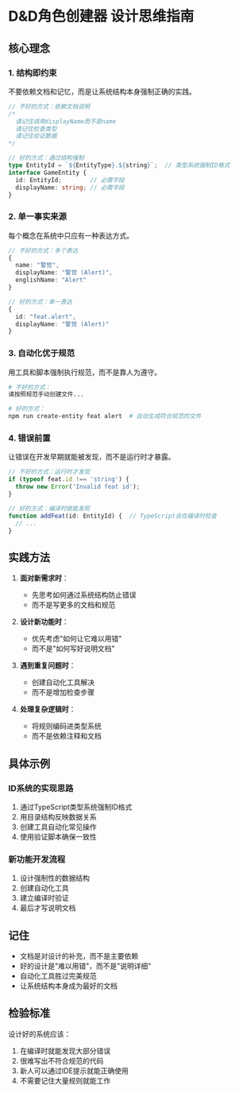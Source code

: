 # D&D角色创建器 设计思维指南

## 核心理念

### 1. 结构即约束
不要依赖文档和记忆，而是让系统结构本身强制正确的实践。

```typescript
// 不好的方式：依赖文档说明
/* 
  请记住调用displayName而不是name
  请记住检查类型
  请记住验证数据
*/

// 好的方式：通过结构强制
type EntityId = `${EntityType}.${string}`;  // 类型系统强制ID格式
interface GameEntity {
  id: EntityId;        // 必需字段
  displayName: string; // 必需字段
}
```

### 2. 单一事实来源
每个概念在系统中只应有一种表达方式。

```typescript
// 不好的方式：多个表达
{
  name: "警觉",
  displayName: "警觉 (Alert)",
  englishName: "Alert"
}

// 好的方式：单一表达
{
  id: "feat.alert",
  displayName: "警觉 (Alert)"
}
```

### 3. 自动化优于规范
用工具和脚本强制执行规范，而不是靠人为遵守。

```bash
# 不好的方式：
请按照规范手动创建文件...

# 好的方式：
npm run create-entity feat alert  # 自动生成符合规范的文件
```

### 4. 错误前置
让错误在开发早期就能被发现，而不是运行时才暴露。

```typescript
// 不好的方式：运行时才发现
if (typeof feat.id !== 'string') {
  throw new Error('Invalid feat id');
}

// 好的方式：编译时就能发现
function addFeat(id: EntityId) {  // TypeScript会在编译时检查
  // ...
}
```

## 实践方法

1. **面对新需求时**：
   - 先思考如何通过系统结构防止错误
   - 而不是写更多的文档和规范

2. **设计新功能时**：
   - 优先考虑"如何让它难以用错"
   - 而不是"如何写好说明文档"

3. **遇到重复问题时**：
   - 创建自动化工具解决
   - 而不是增加检查步骤

4. **处理复杂逻辑时**：
   - 将规则编码进类型系统
   - 而不是依赖注释和文档

## 具体示例

### ID系统的实现思路
1. 通过TypeScript类型系统强制ID格式
2. 用目录结构反映数据关系
3. 创建工具自动化常见操作
4. 使用验证脚本确保一致性

### 新功能开发流程
1. 设计强制性的数据结构
2. 创建自动化工具
3. 建立编译时验证
4. 最后才写说明文档

## 记住

- 文档是对设计的补充，而不是主要依赖
- 好的设计是"难以用错"，而不是"说明详细"
- 自动化工具胜过完美规范
- 让系统结构本身成为最好的文档

## 检验标准

设计好的系统应该：
1. 在编译时就能发现大部分错误
2. 很难写出不符合规范的代码
3. 新人可以通过IDE提示就能正确使用
4. 不需要记住大量规则就能工作
